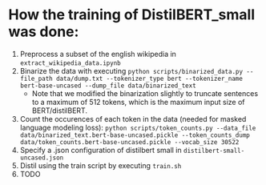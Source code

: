 How the training of DistilBERT_small was done:
===
1. Preprocess a subset of the english wikipedia in `extract_wikipedia_data.ipynb`
2. Binarize the data with executing `python scripts/binarized_data.py --file_path data/dump.txt --tokenizer_type bert --tokenizer_name bert-base-uncased --dump_file data/binarized_text`
    * Note that we modified the binarization slightly to truncate sentences to a maximum of 512 tokens, which is the maximum input size of BERT/distilBERT.
3. Count the occurences of each token in the data (needed for masked language modeling loss): `python scripts/token_counts.py --data_file data/binarized_text.bert-base-uncased.pickle --token_counts_dump data/token_counts.bert-base-uncased.pickle --vocab_size 30522`
4. Specify a .json configuration of distilbert small in `distilbert-small-uncased.json`
5. Distil using the train script by executing `train.sh`
6. TODO